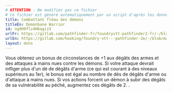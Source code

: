 ```yaml
---
# ATTENTION : Ne modifiez pas ce fichier
# Ce fichier est généré automatiquement par un script d'après les données du module Foundry VTT officiel et de sa traduction
title: Combattant fléau des démons
titleEn: Demonbane Warrior
id: ng9H9flz4H6agiiV
urlFr: https://gitlab.com/pathfinder-fr/foundryvtt-pathfinder2-fr/-/blob/master/data/feats/ng9H9flz4H6agiiV.htm
urlEn: https://gitlab.com/hooking/foundry-vtt---pathfinder-2e/-/blob/master/packs/data/feats.db/demonbane-warrior.json
layout: dons
---
```

Vous obtenez un bonus de circonstances de +1 aux dégâts des armes et des attaques à mains nues contre les démons. Si votre attaque devrait infliger plus d'un dé de dégâts d'arme (ce qui est courant à des niveaux supérieurs au 1er), le bonus est égal au nombre de dés de dégâts d'arme ou d'attaque à mains nues. Si vos actions forcent un démon à subir des dégâts de sa vulnérabilité au péché, augmentez ces dégâts de 2.
.
